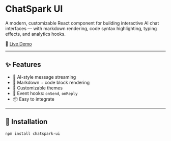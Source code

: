 # ChatSpark UI

A modern, customizable React component for building interactive AI chat interfaces — with markdown rendering, code syntax highlighting, typing effects, and analytics hooks.

🔗 [Live Demo](https://garlichck.github.io/ChatSpark/)

---

## ✨ Features

- 🧠 AI-style message streaming
- 📝 Markdown + code block rendering
- 🎨 Customizable themes
- 🎯 Event hooks: `onSend`, `onReply`
- 📦 Easy to integrate

---

## 🚀 Installation

```bash
npm install chatspark-ui
